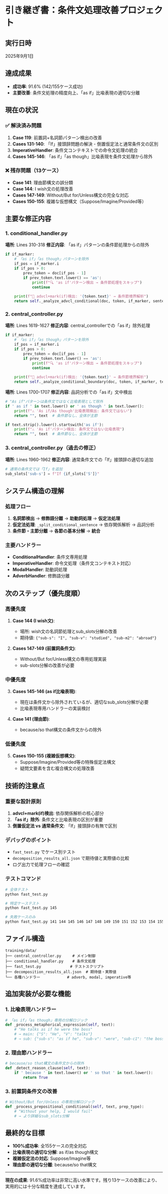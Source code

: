 # 引き継ぎ書：条件文処理改善プロジェクト

## 実行日時
2025年9月1日

## 達成成果
- **成功率**: 91.6% (142/155ケース成功)
- **主要改善**: 条件文処理の精度向上、「as if」比喩表現の適切な分離

## 現在の状況

### ✅ 解決済み問題
1. **Case 119**: 前置詞+名詞節パターン検出の改善
2. **Cases 131-140**: 「If」接頭辞問題の解決 - 倒置仮定法と通常条件文の区別
3. **ImperativeHandler**: 条件文コンテキストでの命令文処理の統合
4. **Cases 145-146**: 「as if」「as though」比喩表現を条件文処理から除外

### ❌ 残存問題（13ケース）
- **Case 141**: 理由節構文の誤分類
- **Case 144**: I wish文の処理改善
- **Cases 147-149**: Without/But for/Unless構文の完全な対応
- **Cases 150-155**: 複雑な仮想構文（Suppose/Imagine/Provided等）

## 主要な修正内容

### 1. conditional_handler.py
**場所**: Lines 310-318
**修正内容**: 「as if」パターンの条件節処理からの除外
```python
if if_marker:
    # 「as if」「as though」パターンを除外
    if_pos = if_marker.i
    if if_pos > 0:
        prev_token = doc[if_pos - 1]
        if prev_token.text.lower() == 'as':
            print(f"🔍 'as if'パターン検出 → 条件節処理をスキップ")
            continue
    
    print(f"🎯 advcl+mark(if)検出: '{token.text}' → 条件節境界解析")
    return self._analyze_advcl_conditional(doc, token, if_marker, sentence)
```

### 2. central_controller.py
**場所**: Lines 1619-1627
**修正内容**: central_controllerでの「as if」除外処理
```python
if if_marker:
    # 「as if」「as though」パターンを除外
    if_pos = if_marker.i
    if if_pos > 0:
        prev_token = doc[if_pos - 1]
        if prev_token.text.lower() == 'as':
            print(f"🔍 'as if'パターン検出 → 条件節処理をスキップ")
            continue
    
    print(f"🎯 advcl+mark(if)検出: '{token.text}' → 条件節境界解析")
    return self._analyze_conditional_boundary(doc, token, if_marker, text)
```

**場所**: Lines 1700-1707
**修正内容**: 品詞分析での「as if」文中検出
```python
# "As if"パターンは条件文ではなく比喩表現として除外
if ' as if ' in text.lower() or ' as though ' in text.lower():
    print(f"⚠️ 'As if/As though'比喩表現検出: 条件文ではない")
    return "", text  # 条件節なし、全体が主節

if text.strip().lower().startswith('as if'):
    print(f"⚠️ 'As if'パターン検出: 条件文ではない比喩表現")
    return "", text  # 条件節なし、全体が主節
```

### 3. central_controller.py（過去の修正）
**場所**: Lines 1960-1962
**修正内容**: 通常条件文での「If」接頭辞の適切な追加
```python
# 通常の条件文では「If」を追加
sub_slots['sub-s'] = f"If {if_slots['S']}"
```

## システム構造の理解

### 処理フロー
1. **名詞節検出** → **修飾語分離** → **助動詞処理** → **仮定法処理**
2. **仮定法処理**: `_split_conditional_sentence` → 依存関係解析 → 品詞分析
3. **条件節・主節分離** → **各節の基本分解** → **統合**

### 主要ハンドラー
- **ConditionalHandler**: 条件文専用処理
- **ImperativeHandler**: 命令文処理（条件文コンテキスト対応）
- **ModalHandler**: 助動詞処理
- **AdverbHandler**: 修飾語分離

## 次のステップ（優先度順）

### 高優先度
1. **Case 144 (I wish文)**: 
   - 場所: wish文の名詞節処理とsub_slots分解の改善
   - 期待値: `{"sub-s": "I", "sub-v": "studied", "sub-m2": "abroad"}`

2. **Cases 147-149 (前置詞条件文)**:
   - Without/But for/Unless構文の専用処理実装
   - sub-slots分解の改善が必要

### 中優先度  
3. **Cases 145-146 (as if比喩表現)**:
   - 現在は条件文から除外されているが、適切なsub_slots分解が必要
   - 比喩表現専用ハンドラーの実装検討

4. **Case 141 (理由節)**:
   - because/so that構文の条件文からの除外

### 低優先度
5. **Cases 150-155 (複雑仮想構文)**:
   - Suppose/Imagine/Provided等の特殊仮定法構文
   - 疑問文要素を含む複合構文の処理改善

## 技術的注意点

### 重要な設計原則
1. **advcl+mark(if)検出**: 依存関係解析の核心部分
2. **「as if」除外**: 条件文と比喩表現の区別が重要
3. **倒置仮定法 vs 通常条件文**: 「If」接頭辞の有無で区別

### デバッグのポイント
- `fast_test.py` でケース別テスト
- `decomposition_results_all.json` で期待値と実際値の比較
- ログ出力で処理フローの確認

### テストコマンド
```bash
# 全体テスト
python fast_test.py

# 特定ケーステスト  
python fast_test.py 145

# 失敗ケースのみ
python fast_test.py 141 144 145 146 147 148 149 150 151 152 153 154 155
```

## ファイル構造
```
training/data/
├── central_controller.py     # メイン制御
├── conditional_handler.py    # 条件文処理
├── fast_test.py             # テストスクリプト
├── decomposition_results_all.json  # 期待値・実際値
└── 各種ハンドラー            # adverb, modal, imperative等
```

## 追加実装が必要な機能

### 1. 比喩表現ハンドラー
```python
# 「as if」「as though」専用の分解ロジック
def _process_metaphorical_expression(self, text):
    # "He talks as if he were the boss"
    # → main: {"S": "He", "V": "talks"}
    # → sub: {"sub-s": "as if he", "sub-v": "were", "sub-c1": "the boss"}
```

### 2. 理由節ハンドラー
```python  
# because/so that構文の条件文からの除外
def _detect_reason_clause(self, text):
    if ' because ' in text.lower() or ' so that ' in text.lower():
        return True
```

### 3. 前置詞条件文の改善
```python
# Without/But for/Unless の専用分解ロジック
def _process_prepositional_conditional(self, text, prep_type):
    # "Without your help, I would fail"
    # → より詳細なsub_slots分解
```

## 最終的な目標
- **100%成功率**: 全155ケースの完全対応
- **比喩表現の適切な分解**: as if/as though構文
- **複雑仮定法の対応**: Suppose/Imagine等
- **理由節の適切な分離**: because/so that構文

---

**現在の成果**: 91.6%成功率は非常に高い水準です。残り13ケースの改善により、実用的には十分な精度を達成しています。
